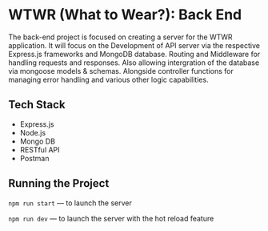 # WTWR (What to Wear?): Back End

The back-end project is focused on creating a server for the WTWR application. It will focus on the Development of API server via the respective Express.js frameworks and MongoDB database. Routing and Middleware for handling requests and responses. Also allowing intergration of the database via mongoose models & schemas. Alongside controller functions for managing error handling and various other logic capabilities.

## Tech Stack

- Express.js
- Node.js
- Mongo DB
- RESTful API
- Postman

## Running the Project

`npm run start` — to launch the server

`npm run dev` — to launch the server with the hot reload feature
